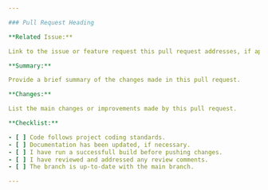 ```yaml
---

### Pull Request Heading

**Related Issue:**

Link to the issue or feature request this pull request addresses, if applicable.

**Summary:**

Provide a brief summary of the changes made in this pull request.

**Changes:**

List the main changes or improvements made by this pull request.

**Checklist:**

- [ ] Code follows project coding standards.
- [ ] Documentation has been updated, if necessary.
- [ ] I have run a successfull build before pushing changes.
- [ ] I have reviewed and addressed any review comments.
- [ ] The branch is up-to-date with the main branch.

---
```

